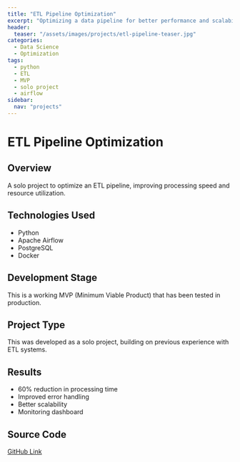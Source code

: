 ```yaml
---
title: "ETL Pipeline Optimization"
excerpt: "Optimizing a data pipeline for better performance and scalability"
header:
  teaser: "/assets/images/projects/etl-pipeline-teaser.jpg"
categories:
  - Data Science
  - Optimization
tags:
  - python
  - ETL
  - MVP
  - solo project
  - airflow
sidebar:
  nav: "projects"
---
```


# ETL Pipeline Optimization

## Overview
A solo project to optimize an ETL pipeline, improving processing speed and resource utilization.

## Technologies Used
- Python
- Apache Airflow
- PostgreSQL
- Docker

## Development Stage
This is a working MVP (Minimum Viable Product) that has been tested in production.

## Project Type
This was developed as a solo project, building on previous experience with ETL systems.

## Results
- 60% reduction in processing time
- Improved error handling
- Better scalability
- Monitoring dashboard

## Source Code
[GitHub Link](https://github.com/your-username/etl-optimization) 